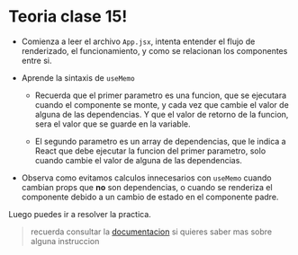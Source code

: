 # Teoria clase 15!

- Comienza a leer el archivo `App.jsx`, intenta entender el flujo de renderizado, el funcionamiento, y como se relacionan los componentes entre si.

- Aprende la sintaxis de `useMemo`

  - Recuerda que el primer parametro es una funcion, que se ejecutara cuando el componente se monte, y cada vez que cambie el valor de alguna de las dependencias. Y que el valor de retorno de la funcion, sera el valor que se guarde en la variable.

  - El segundo parametro es un array de dependencias, que le indica a React que debe ejecutar la funcion del primer parametro, solo cuando cambie el valor de alguna de las dependencias.

- Observa como evitamos calculos innecesarios con `useMemo` cuando cambian props que **no** son dependencias, o cuando se renderiza el componente debido a un cambio de estado en el componente padre.

Luego puedes ir a resolver la practica.

> recuerda consultar la [documentacion](/doc/externalLinks.md#clase-15-usememo) si quieres saber mas sobre alguna instruccion
